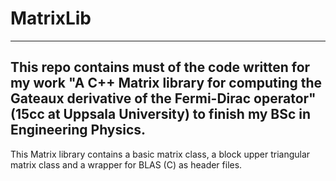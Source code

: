 # MatrixLib
-------------------------------------------------------------------------------------------------------------
This repo contains must of the code written for my work "A C++ Matrix library for computing the Gateaux
derivative of the Fermi-Dirac operator" (15cc at Uppsala University) to finish my BSc in Engineering Physics. 
-------------------------------------------------------------------------------------------------------------

This Matrix library contains a basic matrix class, a block upper triangular matrix class and a wrapper for BLAS (C)
as header files. 


